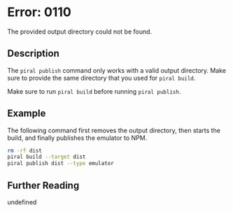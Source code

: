 # Error: 0110

The provided output directory could not be found.

## Description

The `piral publish` command only works with a valid output directory. Make
sure to provide the same directory that you used for `piral build`.

Make sure to run `piral build` before running `piral publish`.

## Example

The following command first removes the output directory, then starts the build,
and finally publishes the emulator to NPM.

```sh
rm -rf dist
piral build --target dist
piral publish dist --type emulator
```

## Further Reading

undefined
